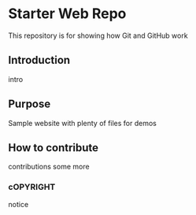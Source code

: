 # Starter Web Repo

This repository is for showing how Git and GitHub work

## Introduction
intro

## Purpose

Sample website with plenty of files for demos

## How to contribute
contributions some more

### cOPYRIGHT
notice